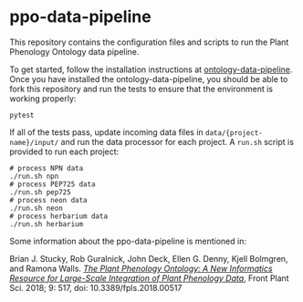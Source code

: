 # ppo-data-pipeline

This repository contains the configuration files and scripts to run the Plant Phenology Ontology data pipeline.  

To get started, follow the installation instructions at [ontology-data-pipeline](https://github.com/biocodellc/ontology-data-pipeline). Once you have installed the ontology-data-pipeline, you should be able to fork this repository and run the tests to ensure that the environment is working properly:

```pytest``` 

If all of the tests pass, update incoming data files in ```data/{project-name}/input/``` and  run the data processor for each project.  A ```run.sh``` script is provided to run each project:

```
# process NPN data
./run.sh npn 
# process PEP725 data
./run.sh pep725 
# process neon data
./run.sh neon
# process herbarium data
./run.sh herbarium
```

Some information about the ppo-data-pipeline is mentioned in:

Brian J. Stucky, Rob Guralnick, John Deck, Ellen G. Denny, Kjell Bolmgren, and Ramona Walls. [*The Plant Phenology Ontology: A New Informatics Resource for Large-Scale Integration of Plant Phenology Data*](https://www.ncbi.nlm.nih.gov/pmc/articles/PMC5938398/), Front Plant Sci. 2018; 9: 517, doi: 10.3389/fpls.2018.00517

